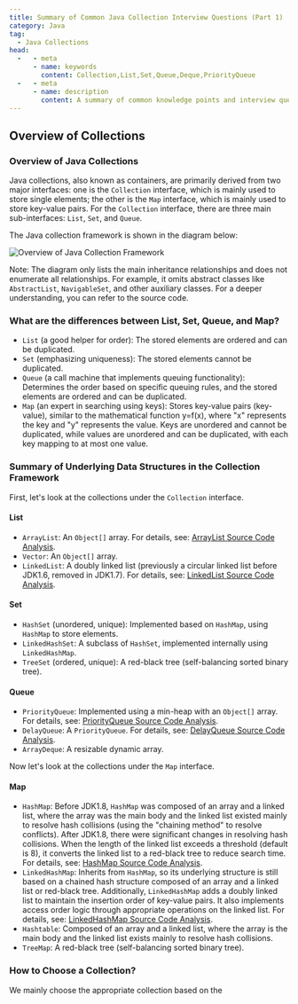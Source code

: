 ```yaml
---
title: Summary of Common Java Collection Interview Questions (Part 1)
category: Java
tag:
  - Java Collections
head:
  -   - meta
      - name: keywords
        content: Collection,List,Set,Queue,Deque,PriorityQueue
  -   - meta
      - name: description
        content: A summary of common knowledge points and interview questions about Java collections, hoping to be helpful to you!
---
```


<!-- @include: @small-advertisement.snippet.md -->

<!-- markdownlint-disable MD024 -->

## Overview of Collections

### Overview of Java Collections

Java collections, also known as containers, are primarily derived from two major interfaces: one is the `Collection` interface, which is mainly used to store single elements; the other is the `Map` interface, which is mainly used to store key-value pairs. For the `Collection` interface, there are three main sub-interfaces: `List`, `Set`, and `Queue`.

The Java collection framework is shown in the diagram below:

![Overview of Java Collection Framework](https://oss.javaguide.cn/github/javaguide/java/collection/java-collection-hierarchy.png)

Note: The diagram only lists the main inheritance relationships and does not enumerate all relationships. For example, it omits abstract classes like `AbstractList`, `NavigableSet`, and other auxiliary classes. For a deeper understanding, you can refer to the source code.

### What are the differences between List, Set, Queue, and Map?

- `List` (a good helper for order): The stored elements are ordered and can be duplicated.
- `Set` (emphasizing uniqueness): The stored elements cannot be duplicated.
- `Queue` (a call machine that implements queuing functionality): Determines the order based on specific queuing rules, and the stored elements are ordered and can be duplicated.
- `Map` (an expert in searching using keys): Stores key-value pairs (key-value), similar to the mathematical function y=f(x), where "x" represents the key and "y" represents the value. Keys are unordered and cannot be duplicated, while values are unordered and can be duplicated, with each key mapping to at most one value.

### Summary of Underlying Data Structures in the Collection Framework

First, let's look at the collections under the `Collection` interface.

#### List

- `ArrayList`: An `Object[]` array. For details, see: [ArrayList Source Code Analysis](./arraylist-source-code.md).
- `Vector`: An `Object[]` array.
- `LinkedList`: A doubly linked list (previously a circular linked list before JDK1.6, removed in JDK1.7). For details, see: [LinkedList Source Code Analysis](./linkedlist-source-code.md).

#### Set

- `HashSet` (unordered, unique): Implemented based on `HashMap`, using `HashMap` to store elements.
- `LinkedHashSet`: A subclass of `HashSet`, implemented internally using `LinkedHashMap`.
- `TreeSet` (ordered, unique): A red-black tree (self-balancing sorted binary tree).

#### Queue

- `PriorityQueue`: Implemented using a min-heap with an `Object[]` array. For details, see: [PriorityQueue Source Code Analysis](./priorityqueue-source-code.md).
- `DelayQueue`: A `PriorityQueue`. For details, see: [DelayQueue Source Code Analysis](./delayqueue-source-code.md).
- `ArrayDeque`: A resizable dynamic array.

Now let's look at the collections under the `Map` interface.

#### Map

- `HashMap`: Before JDK1.8, `HashMap` was composed of an array and a linked list, where the array was the main body and the linked list existed mainly to resolve hash collisions (using the "chaining method" to resolve conflicts). After JDK1.8, there were significant changes in resolving hash collisions. When the length of the linked list exceeds a threshold (default is 8), it converts the linked list to a red-black tree to reduce search time. For details, see: [HashMap Source Code Analysis](./hashmap-source-code.md).
- `LinkedHashMap`: Inherits from `HashMap`, so its underlying structure is still based on a chained hash structure composed of an array and a linked list or red-black tree. Additionally, `LinkedHashMap` adds a doubly linked list to maintain the insertion order of key-value pairs. It also implements access order logic through appropriate operations on the linked list. For details, see: [LinkedHashMap Source Code Analysis](./linkedhashmap-source-code.md).
- `Hashtable`: Composed of an array and a linked list, where the array is the main body and the linked list exists mainly to resolve hash collisions.
- `TreeMap`: A red-black tree (self-balancing sorted binary tree).

### How to Choose a Collection?

We mainly choose the appropriate collection based on the
